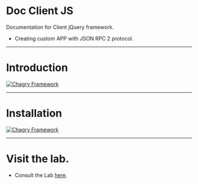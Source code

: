 # Doc Client JS

Documentation for Client jQuery framework.

* Creating custom APP with JSON RPC 2 protocol.

***

# Introduction

[![Chagry Framework](http://img.youtube.com/vi/ObHKDk76ytA/0.jpg)](http://www.youtube.com/watch?v=ObHKDk76ytA)

***

# Installation

[![Chagry Framework](http://img.youtube.com/vi/uD_nj5yFJKY/0.jpg)](http://www.youtube.com/watch?v=uD_nj5yFJKY)

***

# Visit the lab.

* Consult the Lab [here](http://chagry.github.io/).